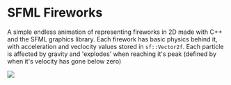 # SFML Fireworks
A simple endless animation of representing fireworks in 2D made with C++ and the SFML graphics library. Each firework has basic physics behind it, with acceleration and veclocity values stored in `sf::Vector2f`. Each particle is affected by gravity and 'explodes' when reaching it's peak (defined by when it's velocity has gone below zero) 

<img src="https://imgflip.com/gif/43a9b9">
